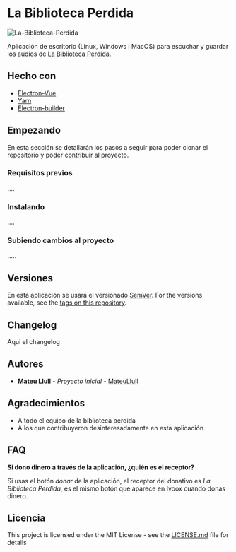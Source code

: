 # La Biblioteca Perdida

![La-Biblioteca-Perdida](http://2.bp.blogspot.com/-ijtLiMaAAnQ/Uftuj_SBTVI/AAAAAAAAAOI/pGnFDTfX5SY/s1600/Logo%2BLBP.jpg)

Aplicación de escritorio (Linux, Windows i MacOS) para escuchar y guardar los audios de [La Biblioteca Perdida](http://www.labibliotecaperdida.info).

## Hecho con

* [Electron-Vue](https://github.com/SimulatedGREG/electron-vue)
* [Yarn](https://yarnpkg.com/lang/en/)
* [Electron-builder](https://www.electron.build/)

## Empezando

En esta sección se detallarán los pasos a seguir para poder clonar el repositorio y poder contribuir al proyecto.

### Requisitos previos

....


### Instalando

....



### Subiendo cambios al proyecto

.....


## Versiones

En esta aplicación se usará el versionado [SemVer](https://semver.org/lang/es/). For the versions available, see the [tags on this repository](https://github.com/your/project/tags). 


## Changelog

Aqui el changelog


## Autores

* **Mateu Llull** - *Proyecto inicial* - [MateuLlull](https://github.com/MateuLlull)


## Agradecimientos

* A todo el equipo de la biblioteca perdida
* A los que contribuyeron desinteresadamente en esta aplicación


## FAQ


**Si dono dinero a través de la aplicación, ¿quién es el receptor?**

Si usas el botón _donar_ de la aplicación, el receptor del donativo es _La Biblioteca Perdida_, es el mismo botón que aparece en Ivoox cuando donas dinero.



## Licencia

This project is licensed under the MIT License - see the [LICENSE.md](LICENSE.md) file for details